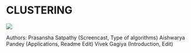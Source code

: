 # CLUSTERING
![](https://i.pinimg.com/originals/ce/f2/18/cef218767880fc469a41ca739b0a2539.jpg)



Authors:
Prasansha Satpathy (Screencast, Type of algorithms)
Aishwarya Pandey (Applications, Readme Edit)
Vivek Gagiya (Introduction, Edit)
